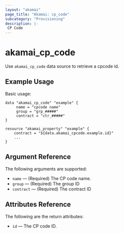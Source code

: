 ```yaml
---
layout: "akamai"
page_title: "Akamai: cp_code"
subcategory: "Provisioning"
description: |-
 CP Code
---
```


# akamai_cp_code


Use `akamai_cp_code` data source to retrieve a cpcode id.

## Example Usage

Basic usage:

```hcl
data "akamai_cp_code" "example" {
     name = "cpcode name"
     group = "grp_#####"
     contract = "ctr_#####"
}

resource "akamai_property" "example" {
    contract = "${data.akamai_cpcode.example.id}"
    ...
}
```

## Argument Reference

The following arguments are supported:

* `name` — (Required) The CP code name.
* `group` — (Required) The group ID
* `contract` — (Required) The contract ID

## Attributes Reference

The following are the return attributes:

* `id` — The CP code ID.
